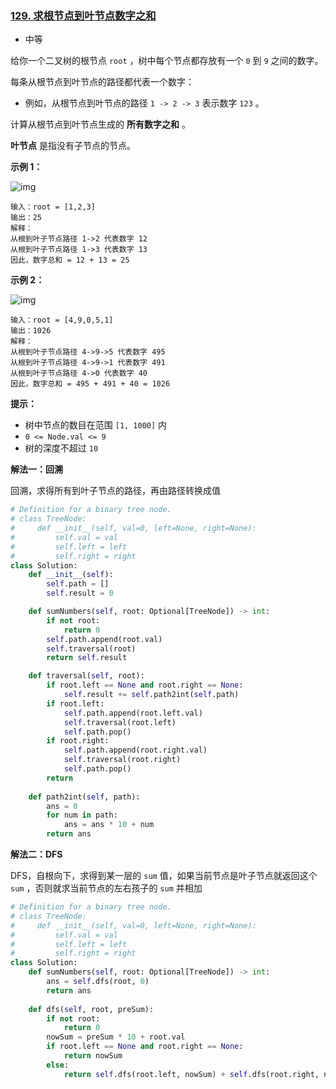 ### [129. 求根节点到叶节点数字之和](https://leetcode.cn/problems/sum-root-to-leaf-numbers/)

- 中等

给你一个二叉树的根节点 `root` ，树中每个节点都存放有一个 `0` 到 `9` 之间的数字。

每条从根节点到叶节点的路径都代表一个数字：

- 例如，从根节点到叶节点的路径 `1 -> 2 -> 3` 表示数字 `123` 。

计算从根节点到叶节点生成的 **所有数字之和** 。

**叶节点** 是指没有子节点的节点。

**示例 1：**

![img](https://assets.leetcode.com/uploads/2021/02/19/num1tree.jpg)

```
输入：root = [1,2,3]
输出：25
解释：
从根到叶子节点路径 1->2 代表数字 12
从根到叶子节点路径 1->3 代表数字 13
因此，数字总和 = 12 + 13 = 25
```

**示例 2：**

 ![img](https://assets.leetcode.com/uploads/2021/02/19/num2tree.jpg)

```
输入：root = [4,9,0,5,1]
输出：1026
解释：
从根到叶子节点路径 4->9->5 代表数字 495
从根到叶子节点路径 4->9->1 代表数字 491
从根到叶子节点路径 4->0 代表数字 40
因此，数字总和 = 495 + 491 + 40 = 1026
```

**提示：**

- 树中节点的数目在范围 `[1, 1000]` 内
- `0 <= Node.val <= 9`
- 树的深度不超过 `10`

**解法一：回溯**

回溯，求得所有到叶子节点的路径，再由路径转换成值

```python
# Definition for a binary tree node.
# class TreeNode:
#     def __init__(self, val=0, left=None, right=None):
#         self.val = val
#         self.left = left
#         self.right = right
class Solution:
    def __init__(self):
        self.path = []
        self.result = 0

    def sumNumbers(self, root: Optional[TreeNode]) -> int:
        if not root:
            return 0
        self.path.append(root.val)
        self.traversal(root)
        return self.result

    def traversal(self, root):
        if root.left == None and root.right == None:
            self.result += self.path2int(self.path)
        if root.left:
            self.path.append(root.left.val)
            self.traversal(root.left)
            self.path.pop()
        if root.right:
            self.path.append(root.right.val)
            self.traversal(root.right)
            self.path.pop()
        return
        
    def path2int(self, path):
        ans = 0
        for num in path:
            ans = ans * 10 + num
        return ans
```

**解法二：DFS**

DFS，自根向下，求得到某一层的 `sum` 值，如果当前节点是叶子节点就返回这个 `sum` ，否则就求当前节点的左右孩子的 `sum` 并相加

```python
# Definition for a binary tree node.
# class TreeNode:
#     def __init__(self, val=0, left=None, right=None):
#         self.val = val
#         self.left = left
#         self.right = right
class Solution:
    def sumNumbers(self, root: Optional[TreeNode]) -> int:
        ans = self.dfs(root, 0)
        return ans
        
    def dfs(self, root, preSum):
        if not root:
            return 0
        nowSum = preSum * 10 + root.val
        if root.left == None and root.right == None:
            return nowSum
        else:
            return self.dfs(root.left, nowSum) + self.dfs(root.right, nowSum)
```

